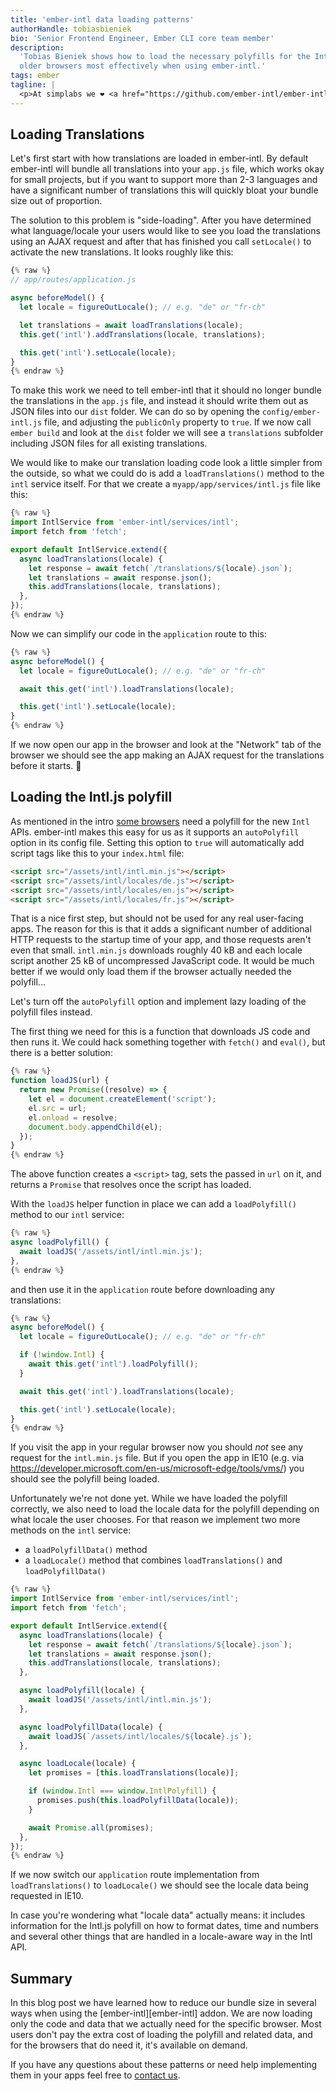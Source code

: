 ```yaml
---
title: 'ember-intl data loading patterns'
authorHandle: tobiasbieniek
bio: 'Senior Frontend Engineer, Ember CLI core team member'
description:
  'Tobias Bieniek shows how to load the necessary polyfills for the Intl API in
  older browsers most effectively when using ember-intl.'
tags: ember
tagline: |
  <p>At simplabs we ❤️ <a href="https://github.com/ember-intl/ember-intl">ember-intl</a> and use it for all our projects where translations or other localizations are needed. ember-intl is based on the native <a href="https://developer.mozilla.org/de/docs/Web/JavaScript/Reference/Global_Objects/Intl">Intl APIs</a> that were introduced in <a href="https://caniuse.com/#feat=internationalization">all newer browsers</a> a while ago. Unfortunately some users are still using browsers that don't support them and this blog post will show you our preferred way to load the necessary polyfill and the associated data.</p>
---
```


## Loading Translations

Let's first start with how translations are loaded in ember-intl. By default
ember-intl will bundle all translations into your `app.js` file, which works
okay for small projects, but if you want to support more than 2-3 languages and
have a significant number of translations this will quickly bloat your bundle
size out of proportion.

The solution to this problem is "side-loading". After you have determined what
language/locale your users would like to see you load the translations using an
AJAX request and after that has finished you call `setLocale()` to activate the
new translations. It looks roughly like this:

```js
{% raw %}
// app/routes/application.js

async beforeModel() {
  let locale = figureOutLocale(); // e.g. "de" or "fr-ch"

  let translations = await loadTranslations(locale);
  this.get('intl').addTranslations(locale, translations);

  this.get('intl').setLocale(locale);
}
{% endraw %}
```

To make this work we need to tell ember-intl that it should no longer bundle the
translations in the `app.js` file, and instead it should write them out as JSON
files into our `dist` folder. We can do so by opening the `config/ember-intl.js`
file, and adjusting the `publicOnly` property to `true`. If we now call
`ember build` and look at the `dist` folder we will see a `translations`
subfolder including JSON files for all existing translations.

We would like to make our translation loading code look a little simpler from
the outside, so what we could do is add a `loadTranslations()` method to the
`intl` service itself. For that we create a `myapp/app/services/intl.js` file
like this:

```js
{% raw %}
import IntlService from 'ember-intl/services/intl';
import fetch from 'fetch';

export default IntlService.extend({
  async loadTranslations(locale) {
    let response = await fetch(`/translations/${locale}.json`);
    let translations = await response.json();
    this.addTranslations(locale, translations);
  },
});
{% endraw %}
```

Now we can simplify our code in the `application` route to this:

```js
{% raw %}
async beforeModel() {
  let locale = figureOutLocale(); // e.g. "de" or "fr-ch"

  await this.get('intl').loadTranslations(locale);

  this.get('intl').setLocale(locale);
}
{% endraw %}
```

If we now open our app in the browser and look at the "Network" tab of the
browser we should see the app making an AJAX request for the translations before
it starts. 🎉

## Loading the Intl.js polyfill

As mentioned in the intro
[some browsers](https://caniuse.com/#feat=internationalization) need a polyfill
for the new `Intl` APIs. ember-intl makes this easy for us as it supports an
`autoPolyfill` option in its config file. Setting this option to `true` will
automatically add script tags like this to your `index.html` file:

```html
<script src="/assets/intl/intl.min.js"></script>
<script src="/assets/intl/locales/de.js"></script>
<script src="/assets/intl/locales/en.js"></script>
<script src="/assets/intl/locales/fr.js"></script>
```

That is a nice first step, but should not be used for any real user-facing apps.
The reason for this is that it adds a significant number of additional HTTP
requests to the startup time of your app, and those requests aren't even that
small. `intl.min.js` downloads roughly 40 kB and each locale script another 25
kB of uncompressed JavaScript code. It would be much better if we would only
load them if the browser actually needed the polyfill...

Let's turn off the `autoPolyfill` option and implement lazy loading of the
polyfill files instead.

The first thing we need for this is a function that downloads JS code and then
runs it. We could hack something together with `fetch()` and `eval()`, but there
is a better solution:

```js
{% raw %}
function loadJS(url) {
  return new Promise((resolve) => {
    let el = document.createElement('script');
    el.src = url;
    el.onload = resolve;
    document.body.appendChild(el);
  });
}
{% endraw %}
```

The above function creates a `<script>` tag, sets the passed in `url` on it, and
returns a `Promise` that resolves once the script has loaded.

With the `loadJS` helper function in place we can add a `loadPolyfill()` method
to our `intl` service:

```js
{% raw %}
async loadPolyfill() {
  await loadJS('/assets/intl/intl.min.js');
},
{% endraw %}
```

and then use it in the `application` route before downloading any translations:

```js
{% raw %}
async beforeModel() {
  let locale = figureOutLocale(); // e.g. "de" or "fr-ch"

  if (!window.Intl) {
    await this.get('intl').loadPolyfill();
  }

  await this.get('intl').loadTranslations(locale);

  this.get('intl').setLocale(locale);
}
{% endraw %}
```

If you visit the app in your regular browser now you should _not_ see any
request for the `intl.min.js` file. But if you open the app in IE10 (e.g. via
<https://developer.microsoft.com/en-us/microsoft-edge/tools/vms/>) you should
see the polyfill being loaded.

Unfortunately we're not done yet. While we have loaded the polyfill correctly,
we also need to load the locale data for the polyfill depending on what locale
the user chooses. For that reason we implement two more methods on the `intl`
service:

- a `loadPolyfillData()` method
- a `loadLocale()` method that combines `loadTranslations()` and
  `loadPolyfillData()`

```js
{% raw %}
import IntlService from 'ember-intl/services/intl';
import fetch from 'fetch';

export default IntlService.extend({
  async loadTranslations(locale) {
    let response = await fetch(`/translations/${locale}.json`);
    let translations = await response.json();
    this.addTranslations(locale, translations);
  },

  async loadPolyfill(locale) {
    await loadJS('/assets/intl/intl.min.js');
  },

  async loadPolyfillData(locale) {
    await loadJS(`/assets/intl/locales/${locale}.js`);
  },

  async loadLocale(locale) {
    let promises = [this.loadTranslations(locale)];

    if (window.Intl === window.IntlPolyfill) {
      promises.push(this.loadPolyfillData(locale));
    }

    await Promise.all(promises);
  },
});
{% endraw %}
```

If we now switch our `application` route implementation from
`loadTranslations()` to `loadLocale()` we should see the locale data being
requested in IE10.

In case you're wondering what "locale data" actually means: it includes
information for the Intl.js polyfill on how to format dates, time and numbers
and several other things that are handled in a locale-aware way in the Intl API.

## Summary

In this blog post we have learned how to reduce our bundle size in several ways
when using the [ember-intl][ember-intl] addon. We are now loading only the code
and data that we actually need for the specific browser. Most users don't pay
the extra cost of loading the polyfill and related data, and for the browsers
that do need it, it's available on demand.

If you have any questions about these patterns or need help implementing them in
your apps feel free to [contact us](/contact/).

